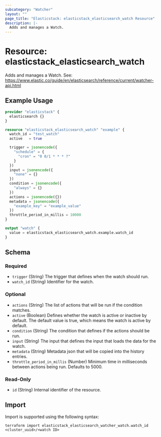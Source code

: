 ```yaml
---
subcategory: "Watcher"
layout: ""
page_title: "Elasticstack: elasticstack_elasticsearch_watch Resource"
description: |-
  Adds and manages a Watch.
---
```


# Resource: elasticstack_elasticsearch_watch

Adds and manages a Watch. See: https://www.elastic.co/guide/en/elasticsearch/reference/current/watcher-api.html

## Example Usage

```terraform
provider "elasticstack" {
  elasticsearch {}
}

resource "elasticstack_elasticsearch_watch" "example" {
  watch_id = "test_watch"
  active   = true

  trigger = jsonencode({
    "schedule" = {
      "cron" = "0 0/1 * * * ?"
    }
  })
  input = jsonencode({
    "none" = {}
  })
  condition = jsonencode({
    "always" = {}
  })
  actions = jsonencode({})
  metadata = jsonencode({
    "example_key" = "example_value"
  })
  throttle_period_in_millis = 10000
}

output "watch" {
  value = elasticstack_elasticsearch_watch.example.watch_id
}
```

<!-- schema generated by tfplugindocs -->
## Schema

### Required

- `trigger` (String) The trigger that defines when the watch should run.
- `watch_id` (String) Identifier for the watch.

### Optional

- `actions` (String) The list of actions that will be run if the condition matches.
- `active` (Boolean) Defines whether the watch is active or inactive by default. The default value is true, which means the watch is active by default.
- `condition` (String) The condition that defines if the actions should be run.
- `input` (String) The input that defines the input that loads the data for the watch.
- `metadata` (String) Metadata json that will be copied into the history entries.
- `throttle_period_in_millis` (Number) Minimum time in milliseconds between actions being run. Defaults to 5000.

### Read-Only

- `id` (String) Internal identifier of the resource.

## Import

Import is supported using the following syntax:

```shell
terraform import elasticstack_elasticsearch_watcher_watch.watch_id <cluster_uuid>/<watch ID>
```
